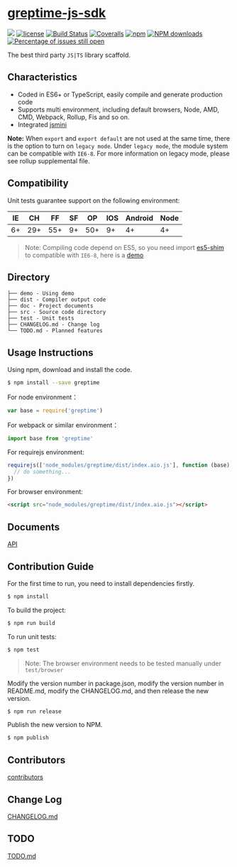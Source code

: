 # [greptime-js-sdk](https://github.com/alili/greptime-js-sdk)

[![](https://img.shields.io/badge/Powered%20by-jslib%20base-brightgreen.svg)](https://github.com/yanhaijing/jslib-base)
[![license](https://img.shields.io/badge/license-MIT-blue.svg)](https://github.com/alili/greptime-js-sdk/blob/master/LICENSE)
[![Build Status](https://travis-ci.org/alili/greptime-js-sdk.svg?branch=master)](https://travis-ci.org/alili/greptime-js-sdk)
[![Coveralls](https://img.shields.io/coveralls/alili/greptime-js-sdk.svg)](https://coveralls.io/github/alili/greptime-js-sdk)
[![npm](https://img.shields.io/badge/npm-0.1.0-orange.svg)](https://www.npmjs.com/package/greptime-js-sdk)
[![NPM downloads](http://img.shields.io/npm/dm/greptime.svg?style=flat-square)](http://www.npmtrends.com/greptime)
[![Percentage of issues still open](http://isitmaintained.com/badge/open/alili/greptime-js-sdk.svg)](http://isitmaintained.com/project/alili/greptime-js-sdk 'Percentage of issues still open')

The best third party `JS|TS` library scaffold.

## Characteristics

- Coded in ES6+ or TypeScript, easily compile and generate production code
- Supports multi environment, including default browsers, Node, AMD, CMD, Webpack, Rollup, Fis and so on.
- Integrated [jsmini](https://github.com/jsmini)

**Note:** When `export` and `export default` are not used at the same time, there is the option to
turn on `legacy mode`. Under `legacy mode`, the module system can be compatible with `IE6-8`. For more information on legacy mode,
please see rollup supplemental file.

## Compatibility

Unit tests guarantee support on the following environment:

| IE  | CH  | FF  | SF  | OP  | IOS | Android | Node |
| --- | --- | --- | --- | --- | --- | ------- | ---- |
| 6+  | 29+ | 55+ | 9+  | 50+ | 9+  | 4+      | 4+   |

> Note: Compiling code depend on ES5, so you need import [es5-shim](http://github.com/es-shims/es5-shim/) to compatible with `IE6-8`, here is a [demo](./demo/demo-global.html)

## Directory

```
├── demo - Using demo
├── dist - Compiler output code
├── doc - Project documents
├── src - Source code directory
├── test - Unit tests
├── CHANGELOG.md - Change log
└── TODO.md - Planned features
```

## Usage Instructions

Using npm, download and install the code.

```bash
$ npm install --save greptime
```

For node environment：

```js
var base = require('greptime')
```

For webpack or similar environment：

```js
import base from 'greptime'
```

For requirejs environment:

```js
requirejs(['node_modules/greptime/dist/index.aio.js'], function (base) {
  // do something...
})
```

For browser environment:

```html
<script src="node_modules/greptime/dist/index.aio.js"></script>
```

## Documents

[API](./doc/api.md)

## Contribution Guide

For the first time to run, you need to install dependencies firstly.

```bash
$ npm install
```

To build the project:

```bash
$ npm run build
```

To run unit tests:

```bash
$ npm test
```

> Note: The browser environment needs to be tested manually under `test/browser`

Modify the version number in package.json, modify the version number in README.md, modify the CHANGELOG.md, and then release the new version.

```bash
$ npm run release
```

Publish the new version to NPM.

```bash
$ npm publish
```

## Contributors

[contributors](https://github.com/alili/greptime-js-sdk/graphs/contributors)

## Change Log

[CHANGELOG.md](./CHANGELOG.md)

## TODO

[TODO.md](./TODO.md)
